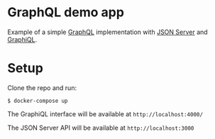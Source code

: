 # GraphQL demo app

Example of a simple [GraphQL](http://graphql.org) implementation with [JSON Server](https://github.com/typicode/json-server) and [GraphiQL](https://github.com/graphql/graphiql).

# Setup

Clone the repo and run:

```
$ docker-compose up
```
 
The GraphiQL interface will be available at `http://localhost:4000/`

The JSON Server API will be available at `http://localhost:3000`
